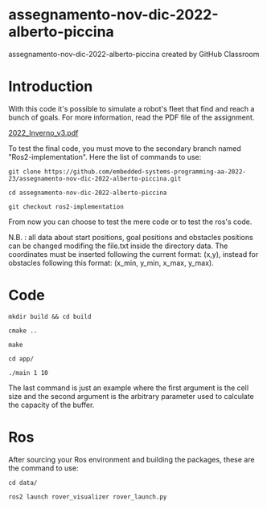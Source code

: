 # assegnamento-nov-dic-2022-alberto-piccina
assegnamento-nov-dic-2022-alberto-piccina created by GitHub Classroom

# Introduction
With this code it's possible to simulate a robot's fleet that find and reach a bunch of goals.
For more information, read the PDF file of the assignment.

  [2022_Inverno_v3.pdf](https://github.com/embedded-systems-programming-aa-2022-23/assegnamento-nov-dic-2022-alberto-piccina/files/10333724/2022_Inverno_v3.pdf)

To test the final code, you must move to the secondary branch named "Ros2-implementation". Here the list of commands to use:

    git clone https://github.com/embedded-systems-programming-aa-2022-23/assegnamento-nov-dic-2022-alberto-piccina.git
    
    cd assegnamento-nov-dic-2022-alberto-piccina
    
    git checkout ros2-implementation
    
From now you can choose to test the mere code or to test the ros's code.

N.B. : all data about start positions, goal positions and obstacles positions can be changed modifing the file.txt inside the directory data. The coordinates must be inserted following the current format: (x,y), instead for obstacles following this format: (x_min, y_min, x_max, y_max).

# Code
    mkdir build && cd build
    
    cmake ..
    
    make
    
    cd app/
    
    ./main 1 10
    
 The last command is just an example where the first argument is the cell size and the second argument is the arbitrary parameter used to calculate the capacity of the buffer.
 
 # Ros
 After sourcing your Ros environment and building the packages, these are the command to use:
 
    cd data/
    
    ros2 launch rover_visualizer rover_launch.py
